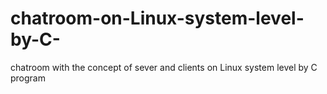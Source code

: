 # chatroom-on-Linux-system-level-by-C-
chatroom with the concept of sever and clients on Linux system level by C program
